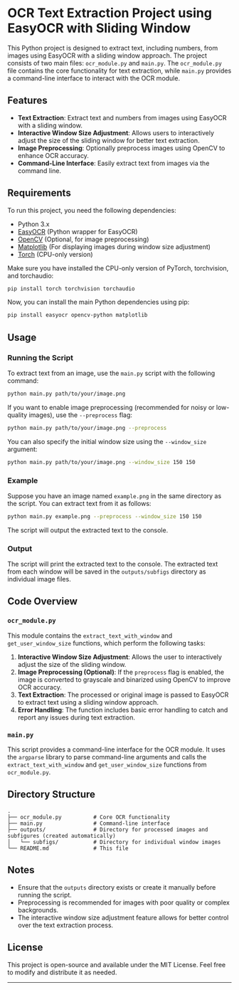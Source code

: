 # OCR Text Extraction Project using EasyOCR with Sliding Window

This Python project is designed to extract text, including numbers, from images using EasyOCR with a sliding window approach. The project consists of two main files: `ocr_module.py` and `main.py`. The `ocr_module.py` file contains the core functionality for text extraction, while `main.py` provides a command-line interface to interact with the OCR module.

## Features

- **Text Extraction**: Extract text and numbers from images using EasyOCR with a sliding window.
- **Interactive Window Size Adjustment**: Allows users to interactively adjust the size of the sliding window for better text extraction.
- **Image Preprocessing**: Optionally preprocess images using OpenCV to enhance OCR accuracy.
- **Command-Line Interface**: Easily extract text from images via the command line.

## Requirements

To run this project, you need the following dependencies:

- Python 3.x
- [EasyOCR](https://github.com/JaidedAI/EasyOCR) (Python wrapper for EasyOCR)
- [OpenCV](https://opencv.org/) (Optional, for image preprocessing)
- [Matplotlib](https://matplotlib.org/) (For displaying images during window size adjustment)
- [Torch](https://pytorch.org/) (CPU-only version)

Make sure you have installed the CPU-only version of PyTorch, torchvision, and torchaudio:

```bash
pip install torch torchvision torchaudio
```

Now, you can install the main Python dependencies using pip:

```bash
pip install easyocr opencv-python matplotlib
```

## Usage

### Running the Script

To extract text from an image, use the `main.py` script with the following command:

```bash
python main.py path/to/your/image.png
```

If you want to enable image preprocessing (recommended for noisy or low-quality images), use the `--preprocess` flag:

```bash
python main.py path/to/your/image.png --preprocess
```

You can also specify the initial window size using the `--window_size` argument:

```bash
python main.py path/to/your/image.png --window_size 150 150
```

### Example

Suppose you have an image named `example.png` in the same directory as the script. You can extract text from it as follows:

```bash
python main.py example.png --preprocess --window_size 150 150
```

The script will output the extracted text to the console.

### Output

The script will print the extracted text to the console. The extracted text from each window will be saved in the `outputs/subfigs` directory as individual image files.

## Code Overview

### `ocr_module.py`

This module contains the `extract_text_with_window` and `get_user_window_size` functions, which perform the following tasks:

1. **Interactive Window Size Adjustment**: Allows the user to interactively adjust the size of the sliding window.
2. **Image Preprocessing (Optional)**: If the `preprocess` flag is enabled, the image is converted to grayscale and binarized using OpenCV to improve OCR accuracy.
3. **Text Extraction**: The processed or original image is passed to EasyOCR to extract text using a sliding window approach.
4. **Error Handling**: The function includes basic error handling to catch and report any issues during text extraction.

### `main.py`

This script provides a command-line interface for the OCR module. It uses the `argparse` library to parse command-line arguments and calls the `extract_text_with_window` and `get_user_window_size` functions from `ocr_module.py`.

## Directory Structure

```
.
├── ocr_module.py          # Core OCR functionality
├── main.py                # Command-line interface
├── outputs/               # Directory for processed images and subfigures (created automatically)
│   └── subfigs/           # Directory for individual window images
└── README.md              # This file
```

## Notes

- Ensure that the `outputs` directory exists or create it manually before running the script.
- Preprocessing is recommended for images with poor quality or complex backgrounds.
- The interactive window size adjustment feature allows for better control over the text extraction process.

## License

This project is open-source and available under the MIT License. Feel free to modify and distribute it as needed.

---